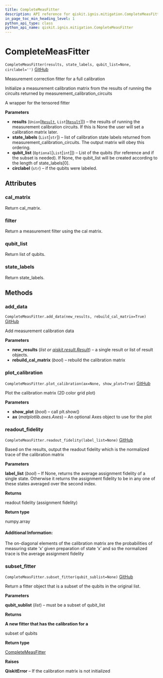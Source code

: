 ```yaml
---
title: CompleteMeasFitter
description: API reference for qiskit.ignis.mitigation.CompleteMeasFitter
in_page_toc_min_heading_level: 1
python_api_type: class
python_api_name: qiskit.ignis.mitigation.CompleteMeasFitter
---
```


# CompleteMeasFitter

<span id="qiskit.ignis.mitigation.CompleteMeasFitter" />

`CompleteMeasFitter(results, state_labels, qubit_list=None, circlabel='')` [GitHub](https://github.com/qiskit-community/qiskit-ignis/tree/stable/0.3/qiskit/ignis/mitigation/measurement/fitters.py "view source code")

Measurement correction fitter for a full calibration

Initialize a measurement calibration matrix from the results of running the circuits returned by measurement\_calibration\_circuits

A wrapper for the tensored fitter

**Parameters**

*   **results** (`Union`\[[`Result`](qiskit.result.Result "qiskit.result.result.Result"), `List`\[[`Result`](qiskit.result.Result "qiskit.result.result.Result")]]) – the results of running the measurement calibration circuits. If this is None the user will set a calibration matrix later.
*   **state\_labels** (`List`\[`str`]) – list of calibration state labels returned from measurement\_calibration\_circuits. The output matrix will obey this ordering.
*   **qubit\_list** (`Optional`\[`List`\[`int`]]) – List of the qubits (for reference and if the subset is needed). If None, the qubit\_list will be created according to the length of state\_labels\[0].
*   **circlabel** (`str`) – if the qubits were labeled.

## Attributes

### cal\_matrix

Return cal\_matrix.

### filter

Return a measurement filter using the cal matrix.

### qubit\_list

Return list of qubits.

### state\_labels

Return state\_labels.

## Methods

### add\_data

<span id="qiskit.ignis.mitigation.CompleteMeasFitter.add_data" />

`CompleteMeasFitter.add_data(new_results, rebuild_cal_matrix=True)` [GitHub](https://github.com/qiskit-community/qiskit-ignis/tree/stable/0.3/qiskit/ignis/mitigation/measurement/fitters.py "view source code")

Add measurement calibration data

**Parameters**

*   **new\_results** (*list or* [*qiskit.result.Result*](qiskit.result.Result "qiskit.result.Result")) – a single result or list of result objects.
*   **rebuild\_cal\_matrix** (*bool*) – rebuild the calibration matrix

### plot\_calibration

<span id="qiskit.ignis.mitigation.CompleteMeasFitter.plot_calibration" />

`CompleteMeasFitter.plot_calibration(ax=None, show_plot=True)` [GitHub](https://github.com/qiskit-community/qiskit-ignis/tree/stable/0.3/qiskit/ignis/mitigation/measurement/fitters.py "view source code")

Plot the calibration matrix (2D color grid plot)

**Parameters**

*   **show\_plot** (*bool*) – call plt.show()
*   **ax** (*matplotlib.axes.Axes*) – An optional Axes object to use for the plot

### readout\_fidelity

<span id="qiskit.ignis.mitigation.CompleteMeasFitter.readout_fidelity" />

`CompleteMeasFitter.readout_fidelity(label_list=None)` [GitHub](https://github.com/qiskit-community/qiskit-ignis/tree/stable/0.3/qiskit/ignis/mitigation/measurement/fitters.py "view source code")

Based on the results, output the readout fidelity which is the normalized trace of the calibration matrix

**Parameters**

**label\_list** (*bool*) – If None, returns the average assignment fidelity of a single state. Otherwise it returns the assignment fidelity to be in any one of these states averaged over the second index.

**Returns**

readout fidelity (assignment fidelity)

**Return type**

numpy.array

#### Additional Information:

The on-diagonal elements of the calibration matrix are the probabilities of measuring state ‘x’ given preparation of state ‘x’ and so the normalized trace is the average assignment fidelity

### subset\_fitter

<span id="qiskit.ignis.mitigation.CompleteMeasFitter.subset_fitter" />

`CompleteMeasFitter.subset_fitter(qubit_sublist=None)` [GitHub](https://github.com/qiskit-community/qiskit-ignis/tree/stable/0.3/qiskit/ignis/mitigation/measurement/fitters.py "view source code")

Return a fitter object that is a subset of the qubits in the original list.

**Parameters**

**qubit\_sublist** (*list*) – must be a subset of qubit\_list

**Returns**

**A new fitter that has the calibration for a**

subset of qubits

**Return type**

[CompleteMeasFitter](qiskit.ignis.mitigation.CompleteMeasFitter "qiskit.ignis.mitigation.CompleteMeasFitter")

**Raises**

**QiskitError** – If the calibration matrix is not initialized

